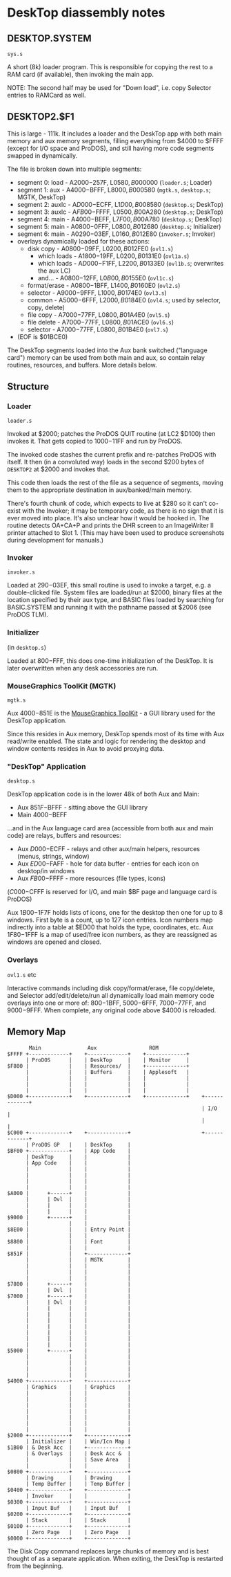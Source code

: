 
# DeskTop diassembly notes

## DESKTOP.SYSTEM

`sys.s`

A short (8k) loader program. This is responsible for copying
the rest to a RAM card (if available), then invoking the main app.

NOTE: The second half may be used for "Down load", i.e. copy
Selector entries to RAMCard as well.

## DESKTOP2.$F1

This is large - 111k. It includes a loader and the DeskTop app with
both main memory and aux memory segments, filling everything from
$4000 to $FFFF (except for I/O space and ProDOS), and still having
more code segments swapped in dynamically.

The file is broken down into multiple segments:

* segment 0: load  - A$2000-$257F, L$0580, B$000000 (`loader.s`; Loader)
* segment 1: aux   - A$4000-$BFFF, L$8000, B$000580 (`mgtk.s`, `desktop.s`; MGTK, DeskTop)
* segment 2: auxlc - A$D000-$ECFF, L$1D00, B$008580 (`desktop.s`; DeskTop)
* segment 3: auxlc - A$FB00-$FFFF, L$0500, B$00A280 (`desktop.s`; DeskTop)
* segment 4: main  - A$4000-$BEFF, L$7F00, B$00A780 (`desktop.s`; DeskTop)
* segment 5: main  - A$0800-$0FFF, L$0800, B$012680 (`desktop.s`; Initializer)
* segment 6: main  - A$0290-$03EF, L$0160, B$012E80 (`invoker.s`; Invoker)
* overlays dynamically loaded for these actions:
  * disk copy     - A$0800-$09FF, L$0200, B$012FE0 (`ovl1.s`)
    * which loads - A$1800-$19FF, L$0200, B$0131E0 (`ovl1a.s`)
    * which loads - A$D000-$F1FF, L$2200, B$0133E0 (`ovl1b.s`; overwrites the aux LC)
    * and...      - A$0800-$12FF, L$0B00, B$0155E0 (`ovl1c.s`)
  * format/erase  - A$0800-$1BFF, L$1400, B$0160E0 (`ovl2.s`)
  * selector      - A$9000-$9FFF, L$1000, B$0174E0 (`ovl3.s`)
  * common        - A$5000-$6FFF, L$2000, B$0184E0 (`ovl4.s`; used by selector, copy, delete)
  * file copy     - A$7000-$77FF, L$0800, B$01A4E0 (`ovl5.s`)
  * file delete   - A$7000-$77FF, L$0800, B$01ACE0 (`ovl6.s`)
  * selector      - A$7000-$77FF, L$0800, B$01B4E0 (`ovl7.s`)
* (EOF is $01BCE0)

The DeskTop segments loaded into the Aux bank switched ("language
card") memory can be used from both main and aux, so contain relay
routines, resources, and buffers. More details below.

## Structure

### Loader

`loader.s`

Invoked at $2000; patches the ProDOS QUIT routine (at LC2 $D100) then
invokes it. That gets copied to $1000-$11FF and run by ProDOS.

The invoked code stashes the current prefix and re-patches ProDOS with
itself. It then (in a convoluted way) loads in the second $200 bytes of
`DESKTOP2` at $2000 and invokes that.

This code then loads the rest of the file as a sequence of segments,
moving them to the appropriate destination in aux/banked/main memory.

There's fourth chunk of code, which expects to live at $280 so it
can't co-exist with the Invoker; it may be temporary code, as there is
no sign that it is ever moved into place. It's also unclear how it
would be hooked in. The routine detects OA+CA+P and prints the DHR
screen to an ImageWriter II printer attached to Slot 1. (This may have
been used to produce screenshots during development for manuals.)

### Invoker

`invoker.s`

Loaded at $290-$03EF, this small routine is used to invoke a target,
e.g. a double-clicked file. System files are loaded/run at $2000,
binary files at the location specified by their aux type, and BASIC
files loaded by searching for BASIC.SYSTEM and running it with the
pathname passed at $2006 (see ProDOS TLM).

### Initializer

(in `desktop.s`)

Loaded at $800-$FFF, this does one-time initialization of the
DeskTop. It is later overwritten when any desk accessories are
run.

### MouseGraphics ToolKit (MGTK)

`mgtk.s`

Aux $4000-$851E is the [MouseGraphics ToolKit](../MGTK.md) - a
GUI library used for the DeskTop application.

Since this resides in Aux memory, DeskTop spends most of its time
with Aux read/write enabled. The state and logic for rendering
the desktop and window contents resides in Aux to avoid proxying
data.

### "DeskTop" Application

`desktop.s`

DeskTop application code is in the lower 48k of both Aux and Main:

* Aux $851F-$BFFF - sitting above the GUI library
* Main $4000-$BEFF

...and in the Aux language card area (accessible from both aux and
main code) are relays, buffers and resources:

* Aux $D000-$ECFF - relays and other aux/main helpers, resources (menus, strings, window)
* Aux $ED00-$FAFF - hole for data buffer - entries for each icon on desktop/in windows
* Aux $FB00-$FFFF - more resources (file types, icons)

($C000-$CFFF is reserved for I/O, and main $BF page and language card is ProDOS)

Aux $1B00-$1F7F holds lists of icons, one for the desktop then one for up
to 8 windows. First byte is a count, up to 127 icon entries. Icon numbers
map indirectly into a table at $ED00 that holds the type, coordinates, etc.
Aux $1F80-$1FFF is a map of used/free icon numbers, as they are reassigned
as windows are opened and closed.

### Overlays

`ovl1.s` etc

Interactive commands including disk copy/format/erase, file
copy/delete, and Selector add/edit/delete/run all dynamically load
main memory code overlays into one or more of: $800-$1BFF,
$5000-$6FFF, $7000-$77FF, and $9000-$9FFF. When complete, any original
code above $4000 is reloaded.

## Memory Map

```
       Main               Aux                 ROM
$FFFF +-------------+    +-------------+    +-------------+
      | ProDOS      |    | DeskTop     |    | Monitor     |
$F800 |             |    | Resources/  |    +-------------+
      |             |    | Buffers     |    | Applesoft   |
      |             |    |             |    |             |
      |             |    |             |    |             |
      |             |    |             |    |             |
$D000 +-------------+    +-------------+    +-------------+    +-------------+
                                                               | I/O         |
                                                               |             |
$C000 +-------------+    +-------------+                       +-------------+
      | ProDOS GP   |    | DeskTop     |
$BF00 +-------------+    | App Code    |
      | DeskTop     |    |             |
      | App Code    |    |             |
      |             |    |             |
      |             |    |             |
      |             |    |             |
      |             |    |             |
$A000 |      +------+    |             |
      |      | Ovl  |    |             |
      |      |      |    |             |
      |      |      |    |             |
$9000 |      +------+    |             |
      |             |    |             |
$8E00 |             |    | Entry Point |
      |             |    |             |
$8800 |             |    | Font        |
      |             |    |             |
$851F |             |    +-------------+
      |             |    | MGTK        |
      |             |    |             |
      |             |    |             |
      |             |    |             |
$7800 |      +------+    |             |
      |      | Ovl  |    |             |
$7000 |      +------+    |             |
      |      | Ovl  |    |             |
      |      |      |    |             |
      |      |      |    |             |
      |      |      |    |             |
      |      |      |    |             |
      |      |      |    |             |
      |      |      |    |             |
      |      |      |    |             |
$5000 |      +------+    |             |
      |             |    |             |
      |             |    |             |
      |             |    |             |
      |             |    |             |
$4000 +-------------+    +-------------+
      | Graphics    |    | Graphics    |
      |             |    |             |
      |             |    |             |
      |             |    |             |
      |             |    |             |
      |             |    |             |
      |             |    |             |
      |             |    |             |
$2000 +-------------+    +-------------+
      | Initializer |    | Win/Icn Map |
$1B00 | & Desk Acc  |    +-------------+
      | & Overlays  |    | Desk Acc &  |
      |             |    | Save Area   |
      |             |    |             |
$0800 +-------------+    +-------------+
      | Drawing     |    | Drawing     |
      | Temp Buffer |    | Temp Buffer |
$0400 +-------------+    +-------------+
      | Invoker     |    |             |
$0300 +-------------+    +-------------+
      | Input Buf   |    | Input Buf   |
$0200 +-------------+    +-------------+
      | Stack       |    | Stack       |
$0100 +-------------+    +-------------+
      | Zero Page   |    | Zero Page   |
$0000 +-------------+    +-------------+
```

The Disk Copy command replaces large chunks of memory and is best
thought of as a separate application. When exiting, the DeskTop is
restarted from the beginning.
